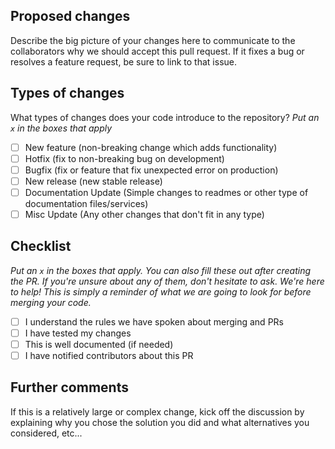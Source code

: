 ## Proposed changes

Describe the big picture of your changes here to communicate to the collaborators why we should accept this pull request. If it fixes a bug or resolves a feature request, be sure to link to that issue.

## Types of changes

What types of changes does your code introduce to the repository?
_Put an `x` in the boxes that apply_

- [ ] New feature (non-breaking change which adds functionality)
- [ ] Hotfix (fix to non-breaking bug on development)
- [ ] Bugfix (fix or feature that fix unexpected error on production)
- [ ] New release (new stable release)
- [ ] Documentation Update (Simple changes to readmes or other type of documentation files/services)
- [ ] Misc Update (Any other changes that don't fit in any type)

## Checklist

_Put an `x` in the boxes that apply. You can also fill these out after creating the PR. If you're unsure about any of them, don't hesitate to ask. We're here to help! This is simply a reminder of what we are going to look for before merging your code._

- [ ] I understand the rules we have spoken about merging and PRs
- [ ] I have tested my changes
- [ ] This is well documented (if needed)
- [ ] I have notified contributors about this PR

## Further comments

If this is a relatively large or complex change, kick off the discussion by explaining why you chose the solution you did and what alternatives you considered, etc...

